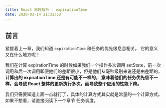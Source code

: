 ```yaml
---
title: React 原理解析 - expirationTime
date: 2020-03-14 21:31:53
---
```


## 前言

紧接着上一章，我们知道 `expirationTime` 和任务的优先级息息相关。 它的意义又在什么地方呢！

我们在计算 expirationTime 的时候如果我们一个操作多次调用 setState，前一次调用和后一次调用即便他们的差距很小，但是他们从毫秒级别来说还是由差距的，**计算出的 expirationTime 还是有可能不一样的， 意味着他们的任务优先级不一样，会导致 React 整体的更新执行多次，而导致整个应用的性能下降。**

我们只需要知道上面一点就行了，具体的计算方式其实就是常量的一个计算方式。如果不想看，请直接阅读下一个章节 任务调度。
